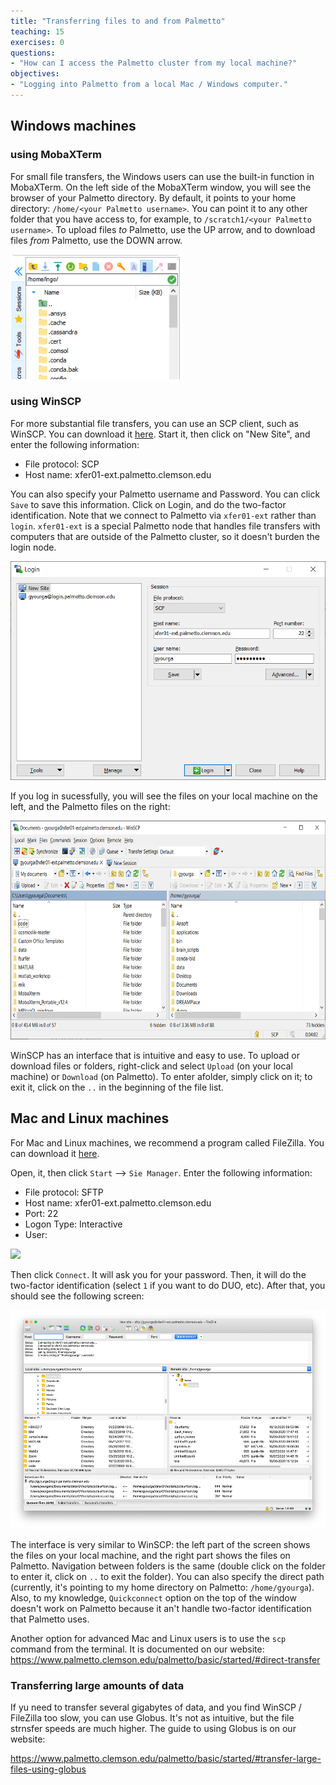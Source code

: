 ```yaml
---
title: "Transferring files to and from Palmetto"
teaching: 15
exercises: 0
questions:
- "How can I access the Palmetto cluster from my local machine?"
objectives:
- "Logging into Palmetto from a local Mac / Windows computer."
---
```


## Windows machines

### using MobaXTerm

For small file transfers, the Windows users can use the built-in function in MobaXTerm. On the left side of the MobaXTerm window, you will see the browser of your Palmetto directory. By default, it points to your home directory: `/home/<your Palmetto username>`. You can point it to any other folder that you have access to, for example, to `/scratch1/<your Palmetto username>`. To upload files *to* Palmetto, use the UP arrow, and to download files *from* Palmetto, use the DOWN arrow.

<img src="../fig/mobaxterm_transfer.png" style="height:200px">

### using WinSCP

For more substantial file transfers, you can use an SCP client, such as WinSCP. You can download it [here](https://winscp.net/eng/download.php). Start it, then click on "New Site", and enter the following information:

- File protocol: SCP
- Host name: xfer01-ext.palmetto.clemson.edu

You can also specify your Palmetto username and Password. You can click `Save` to save this information. Click on Login, and do the two-factor identification. Note that we connect to Palmetto via `xfer01-ext` rather than `login`. `xfer01-ext` is a special Palmetto node that handles file transfers with computers that are outside of the Palmetto cluster, so it doesn't burden the login node.

<img src="../fig/winscp_login.png" style="height:350px">

If you log in sucessfully, you will see the files on your local machine on the left, and the Palmetto files on the right:

<img src="../fig/winscp_view.png" style="height:350px">

WinSCP has an interface that is intuitive and easy to use. To upload or download files or folders, right-click and select `Upload` (on your local machine) or `Download` (on Palmetto). To enter afolder, simply click on it; to exit it, click on the `..` in the beginning of the file list.  

## Mac and Linux machines

For Mac and Linux machines, we recommend a program called FileZilla. You can download it [here](https://filezilla-project.org/download.php?platform=osx).

Open, it, then click `Start` --> `Sie Manager`. Enter the following information:

- File protocol: SFTP
- Host name: xfer01-ext.palmetto.clemson.edu
- Port: 22
- Logon Type: Interactive
- User: <your Palmetto username>

<img src="../fig/filezilla_login.png" style="height:350px">

Then click `Connect`. It will ask you for your password. Then, it will do the two-factor identification (select `1` if you want to do DUO, etc). After that, you should see the following screen:
  
<img src="../fig/filezilla_view.png" style="height:350px">
  
The interface is very similar to WinSCP: the left part of the screen shows the files on your local machine, and the right part shows the files on Palmetto. Navigation between folders is the same (double click on the folder to enter it, click on `..` to exit the folder). You can also specify the direct path (currently, it's pointing to my home directory on Palmetto: `/home/gyourga`). Also, to my knowledge, `Quickconnect` option on the top of the window doesn't work on Palmetto because it an't handle two-factor identification that Palmetto uses. 

Another option for advanced Mac and Linux users is to use the `scp` command from the terminal. It is documented on our website:
https://www.palmetto.clemson.edu/palmetto/basic/started/#direct-transfer

### Transferring large amounts of data

If yu need to transfer several gigabytes of data, and you find WinSCP / FileZilla too slow, you can use Globus. It's not as intuitive, but the file strnsfer speeds are much higher. The guide to using Globus is on our website:

https://www.palmetto.clemson.edu/palmetto/basic/started/#transfer-large-files-using-globus

